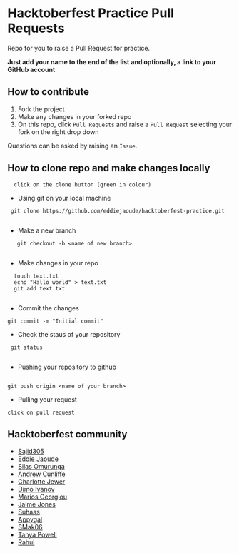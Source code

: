 # Hacktoberfest Practice Pull Requests

Repo for you to raise a Pull Request for practice.

**Just add your name to the end of the list and optionally, a link to your GitHub account**

## How to contribute

1. Fork the project
2. Make any changes in your forked repo
3. On this repo, click `Pull Requests` and raise a `Pull Request` selecting your fork on the right drop down

Questions can be asked by raising an `Issue`.

## How to clone repo and make changes locally

```
  click on the clone button (green in colour)

``` 

  - Using git on your local machine

```
 git clone https://github.com/eddiejaoude/hacktoberfest-practice.git
 
 ```
 
- Make a new branch 
```
   git checkout -b <name of new branch>
   
```
  
  
- Make changes in your repo 
```
  touch text.txt
  echo "Hallo world" > text.txt
  git add text.txt
  
 ```
 - Commit the changes
 
 ```
 git commit -m "Initial commit"
 
 ```
 
 - Check the staus of your repository
 ```
  git status
  
 ```
 
 - Pushing your repository to github
 
 ```
 
 git push origin <name of your branch>
 
 ```
  
  
 - Pulling your request
 
 ```
 click on pull request
 
 ```


## Hacktoberfest community
- [Sajid305](https://github.com/Sajid305)
- [Eddie Jaoude](https://github.com/eddiejaoude)
- [Silas Omurunga](https://github.com/Simbadeveloper)
- [Andrew Cunliffe](https://github.com/andrew-cunliffe)
- [Charlotte Jewer](https://github.com/Charlotte990)
- [Dimo Ivanov](https://github.com/divanoff)
- [Marios Georgiou](https://github.com/MariosGeorgiou)
- [Jaime Jones](https://github.com/jaime-lynn)
- [Suhaas](https://github.com/suhaaskataria)
- [Appygal](https://github.com/appygal)
- [SMak06](https://github.com/SMak06)
- [Tanya Powell](https://github.com/tanyapowell)
- [Rahul](https://github.com/kohli6010)
